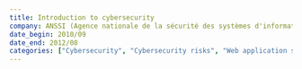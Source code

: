 ```yaml
---
title: Introduction to cybersecurity
company: ANSSI (Agence nationale de la sécurité des systèmes d'information)
date_begin: 2010/09
date_end: 2012/08
categories: ["Cybersecurity", "Cybersecurity risks", "Web application security", "Best practices in IT security"]
---
```

